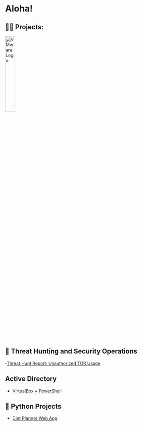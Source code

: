 <h1>Aloha! <br/>
<h2>👨‍💻 Projects:</h2>



<img src="https://www.x-od.com/wp-content/uploads/2023/10/VM-VRT-WHT.png" alt="VMware Logo" width="25%" style="pointer-events: none;">


## 🚨 Threat Hunting and Security Operations
-[Threat Hunt Report: Unauthorized TOR Usage](https://github.com/LantianXie3/threat-hunting-scenario)

## Active Directory
  - [VirtualBox + PowerShell](https://github.com/LantianXie3/ActiveDirectoryLab)

## 🐍 Python Projects
  - [Diet Planner Web App](https://github.com/LantianXie3/ITM352_repo/tree/main/Final)

